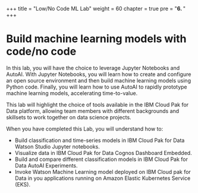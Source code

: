 +++
title = "Low/No Code ML Lab"
weight = 60
chapter = true
pre = "<b>6. </b>"
+++

# Build machine learning models with code/no code

<!-- ![architecture](/images/50_low_no_code_ml_Lab/aws-architecture.png?classes=shadow) -->

In this lab, you will have the choice to leverage Jupyter Notebooks and AutoAI. With Jupyter Notebooks, you will learn how to create and configure an open source environment and then build machine learning models using Python code. Finally, you will learn how to use AutoAI to rapidly prototype machine learning models, accelerating time-to-value.

This lab will highlight the choice of tools available in the IBM Cloud Pak for Data platform, allowing team members with different backgrounds and skillsets to work together on data science projects.

When you have completed this Lab, you will understand how to:

- Build classification and time-series models in IBM Cloud Pak for Data Watson Studio Jupyter notebooks.
- Visualize data in IBM Cloud Pak for Data Cognos Dashboard Embedded.
- Build and compare different classification models in IBM Cloud Pak for Data AutoAI Experiments.
- Invoke Watson Machine Learning model deployed on IBM Cloud pak for Data in you applications running on Amazon Elastic Kubernetes Service (EKS).